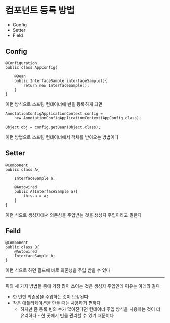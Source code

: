 # 컴포넌트 등록 방법
* Config
* Setter
* Field

## Config

    @Configuration
    public class AppConfig{
        
        @Bean
        public InterfaceSample interfaceSample(){
            return new InterfaceSample();
        }
    }
이런 방식으로 스프링 컨테이너에 빈을 등록하게 되면

    AnnotationConfigApplicationContext config = 
        new AnnotationConfigApplicationContext(AppConfig.class);

    Object obj = config.getBean(Object.class);

이런 방법으로 스프링 컨테이너에서 객체를 받아오는 방법이다


## Setter
    @Component
    public class A{

        InterfaceSample a;
    
        @Autowired
        public A(InterfaceSample a){
            this.a = a;
        }
    }
이런 식으로 생성자에서 의존성을 주입받는 것을 생성자 주입이라고 말한다

## Feild
    @Component
    public class B{
        @Autowired
        InterfaceSample b;
    }
이런 식으로 하면 필드에 바로 의존성을 주입 받을 수 있다

- - -
위의 세 가지 방법들 중에 가장 많이 쓰이는 것은 생성자 주입인데 이유는 아래와 같다
* 한 번만 의존성을 주입하는 것이 보장된다
* 작은 애플리케이션을 만들 때는 사용하기 편하다
  * 하지만 좀 등록 빈의 수가 많아진다면 컨테이너 주입 방식을 사용하는 것이 더 유리하다 - 한 곳에서 빈을 관리할 수 있기 때문이다
